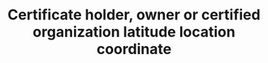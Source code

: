 ---
title: 'Certificate holder, owner or certified organization latitude location coordinate'
field: 'is.certifiedOrganization.addressLat'
slug: 'certification-certificate-holder-owner-or-certified-organization-latitude-location-coordinate'
description: 'Latitude location coordinates in decimal degrees (DD). Recording 4 digits to the right of the decimal provides an accuracy of 10m.'
comment: 'Example of a latitude coordinate in Bolivia: -16.9013'
required: False
module: 'Certificate Holder, Owner or Certified organization'
cluster: 'Certification'
policy: 'Geo value. Single value only.'
layout: 'home'
---